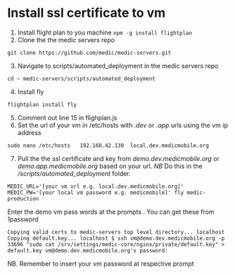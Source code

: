 # Install ssl certificate to vm
1. Install flight plan to you machine
`npm -g install flightplan`
2. Clone the the medic servers repo 

`git clone https://github.com/medic/medic-servers.git`

3. Navigate to scripts/automated_deployment  in the medic servers repo
 
`cd ~ medic-servers/scripts/automated_deployment`

4. Install fly

`flightplan install fly`

5. Comment out line 15 in flighplan.js
6. Set the url of your vm in /etc/hosts with *.dev* or *.app* urls using the vm ip address

`sudo nano /etc/hosts  
192.168.42.130  local.dev.medicmobile.org  `

7. Pull the the ssl certificate and key from *demo.dev.medicmobile.org* or *demo.app.medicmobile.org* based on your url. 
*NB*  Do this in the */scripts/automated_deployment* folder. 

`MEDIC_URL='[your vm url e.g. local.dev.medicmobile.org]' MEDIC_PW='[your local vm password e.g. medicmobile]' fly medic-production`

Enter the demo vm pass words at the prompts . You can  get these from 1password 

`Copying valid certs to medic-servers top level directory...
localhost Copying default.key...
localhost $ ssh vm@demo.dev.medicmobile.org -p 33696 "sudo cat /srv/settings/medic-core/nginx/private/default.key" > default.key
vm@demo.dev.medicmobile.org's password:`

NB. Remember to insert your vm password at respective prompt
 
